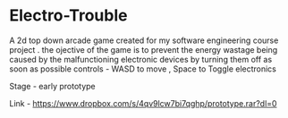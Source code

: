 # Electro-Trouble

A 2d top down arcade game created for my software engineering course project .
the ojective of the game is to prevent the energy wastage being caused by the malfunctioning electronic devices by turning them off as soon as possible
controls - WASD to move , Space to Toggle electronics

Stage - early prototype

Link - https://www.dropbox.com/s/4qv9lcw7bi7qghp/prototype.rar?dl=0
